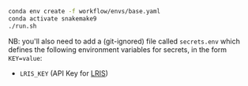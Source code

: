 ```bash
conda env create -f workflow/envs/base.yaml
conda activate snakemake9
./run.sh
```

NB: you'll also need to add a (git-ignored) file called `secrets.env` which defines the following environment variables for secrets, in the form `KEY=value`:
- `LRIS_KEY` (API Key for [LRIS](https://lris.scinfo.org.nz/))